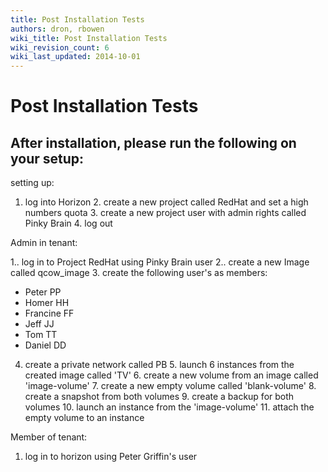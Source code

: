 ```yaml
---
title: Post Installation Tests
authors: dron, rbowen
wiki_title: Post Installation Tests
wiki_revision_count: 6
wiki_last_updated: 2014-10-01
---
```


# Post Installation Tests

## After installation, please run the following on your setup:

setting up:

1. log into Horizon 2. create a new project called RedHat and set a high numbers quota 3. create a new project user with admin rights called Pinky Brain 4. log out

Admin in tenant:

1.. log in to Project RedHat using Pinky Brain user 2.. create a new Image called qcow_image 3. create the following user's as members:

*   Peter PP
*   Homer HH
*   Francine FF
*   Jeff JJ
*   Tom TT
*   Daniel DD

4. create a private network called PB 5. launch 6 instances from the created image called 'TV' 6. create a new volume from an image called 'image-volume' 7. create a new empty volume called 'blank-volume' 8. create a snapshot from both volumes 9. create a backup for both volumes 10. launch an instance from the 'image-volume' 11. attach the empty volume to an instance

Member of tenant:

1. log in to horizon using Peter Griffin's user
